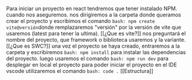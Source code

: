 Para iniciar un proyecto en react tendremos que tener instalado NPM. cuando nos aseguremos. nos dirigiremos a la carpeta donde queramos crear el proyecto y escribimos el comando ```bash: npm create vite@versión```donde remplazaremos "versión" por la versión de vite que usaremos (latest para tener la ultima).
[[¿Que es vite?]]
nos preguntará el nombre del  proyecto, que framework o biblioteca usaremos y la variante.
[[¿Que es SWC?]]
una vez el proyecto se haya creado, entraremos a la carpeta y escribiremos ```bash: npm install``` para instalar las dependencias del proyecto. luego usaremos el comando ```bash: npm run dev``` para desplegar en local el proyecto
para poder iniciar el proyecto en el IDE vscode utilizaremos el comando ```bash: code .```
[[Estructura]]
